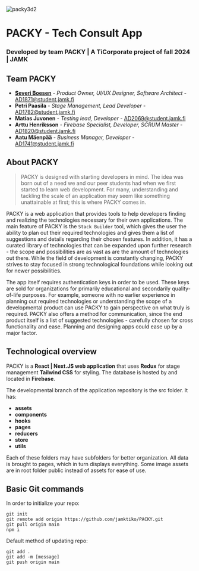 ![packy3d2](https://github.com/user-attachments/assets/198989fa-e076-42f4-9424-e1c1df047f0a)
# PACKY - Tech Consult App
### Developed by team **PACKY** | **A TiCorporate project** of fall 2024 | **JAMK** 


## Team PACKY
- [**Severi Boesen**](https://boesen.netlify.app/)       - *Product Owner, UI/UX Designer, Software Architect* - AD1871@student.jamk.fi
- **Petri Paasila**       - *Stage Management, Lead Developer*  -  AD1782@student.jamk.fi
- **Matias Juvonen**      - *Testing lead, Developer*  -  AD2069@student.jamk.fi
- **Arttu Henriksson**    - *Firebase Specialist, Developer, SCRUM Master*  -  AD1820@student.jamk.fi
- **Aatu Mäenpää**        - *Business Manager, Developer*  -  AD1741@student.jamk.fi

## About PACKY
> PACKY is designed with starting developers in mind. The idea was born out of a need we and our peer students had when we first started to learn web development.
> For many, understanding and tackling the scale of an application may seem like something unattainable at first; this is where PACKY comes in.

PACKY is a web application that provides tools to help developers finding and realizing the technologies necessary for their own applications. The main feature of PACKY is the `Stack Builder` tool, which gives the user the ability to plan out their required technologies and gives them a list of suggestions and details regarding their chosen features. In addition, it has a curated library of technologies that can be expanded upon further research - the scope and possibilities are as vast as are the amount of technologies out there. While the field of development is constantly changing, PACKY strives to stay focused in strong technological foundations while looking out for newer possibilities. 

The app itself requires authentication keys in order to be used. These keys are sold for organizations for primarily educational and secondarily quality-of-life purposes. For example, someone with no earlier experience in planning out required technologies or understanding the scope of a developmental product can use PACKY to gain perspective on what truly is required. PACKY also offers a method for communication, since the end product itself is a list of suggested technologies - carefully chosen for cross functionality and ease. Planning and designing apps could ease up by a major factor.

## Technological overview
PACKY is a **React | Next.JS web application** that uses **Redux** for stage management **Tailwind CSS** for styling. The database is hosted by and located in **Firebase**.

The developmental branch of the application repository is the src folder. It has:
- **assets**
- **components**
- **hooks**
- **pages**
- **reducers**
- **store**
- **utils**

Each of these folders may have subfolders for better organization. 
All data is brought to pages, which in turn displays everything.
Some image assets are in root folder public instead of assets for ease of use.

## Basic Git commands
In order to initialize your repo:
```
git init
git remote add origin https://github.com/jamktiko/PACKY.git
git pull origin main
npm i
```

Default method of updating repo:
```
git add .
git add -m [message]
git push origin main
```
